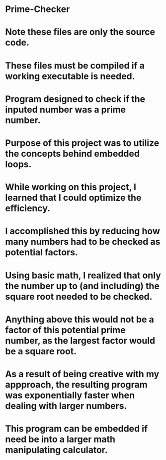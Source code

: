 # Prime-Checker

# Note these files are only the source code.
# These files must be compiled if a working executable is needed.

# Program designed to check if the inputed number was a prime number.
# Purpose of this project was to utilize the concepts behind embedded loops.

# While working on this project, I learned that I could optimize the efficiency.
# I accomplished this by reducing how many numbers had to be checked as potential factors.
# Using basic math, I realized that only the number up to (and including) the square root needed to be checked.
# Anything above this would not be a factor of this potential prime number, as the largest factor would be a square root.

# As a result of being creative with my appproach, the resulting program was exponentially faster when dealing with larger numbers.
# This program can be embedded if need be into a larger math manipulating calculator.
